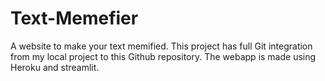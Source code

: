 # Text-Memefier
A website to make your text memified. This project has full Git integration from my local project to this Github repository. The webapp is made using Heroku and streamlit.
